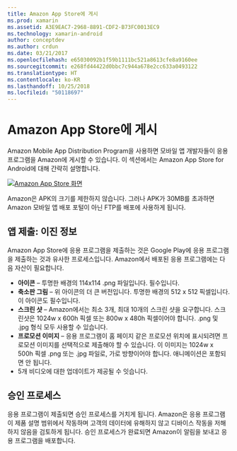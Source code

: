 ```yaml
---
title: Amazon App Store에 게시
ms.prod: xamarin
ms.assetid: A3E9EAC7-2968-8891-CDF2-B73FC0013EC9
ms.technology: xamarin-android
author: conceptdev
ms.author: crdun
ms.date: 03/21/2017
ms.openlocfilehash: e65030092b1f59b1111bc521a8613cfe8a9160ee
ms.sourcegitcommit: e268fd44422d0bbc7c944a678e2cc633a0493122
ms.translationtype: HT
ms.contentlocale: ko-KR
ms.lasthandoff: 10/25/2018
ms.locfileid: "50118697"
---
```

# <a name="publishing-to-the-amazon-app-store"></a>Amazon App Store에 게시

Amazon Mobile App Distribution Program을 사용하면 모바일 앱 개발자들이 응용 프로그램을 Amazon에 게시할 수 있습니다. 이 섹션에서는 Amazon App Store for Android에 대해 간략히 설명합니다. 

[![Amazon App Store 화면](publishing-to-amazon-images/amazon-app-store.png)](publishing-to-amazon-images/amazon-app-store.png#lightbox)

Amazon은 APK의 크기를 제한하지 않습니다. 그러나 APK가 30MB를 초과하면 Amazon 모바일 앱 배포 포털이 아닌 FTP를 배포에 사용하게 됩니다.


## <a name="submitting-apps-binary-info"></a>앱 제출: 이진 정보

Amazon App Store에 응용 프로그램을 제출하는 것은 Google Play에 응용 프로그램을 제출하는 것과 유사한 프로세스입니다. Amazon에서 배포된 응용 프로그램에는 다음 자산이 필요합니다. 

-   **아이콘** &ndash; 투명한 배경의 114x114 .png 파일입니다. 필수입니다.
-   **축소판 그림** &ndash; 위 아이콘의 더 큰 버전입니다. 투명한 배경의 512 x 512 픽셀입니다. 이 아이콘도 필수입니다.
-   **스크린 샷** &ndash; Amazon에서는 최소 3개, 최대 10개의 스크린 샷을 요구합니다. 스크린샷은 1024w x 600h 픽셀 또는 800w x 480h 픽셀이어야 합니다. .png 및 .jpg 형식 모두 사용할 수 있습니다.
-   **프로모션 이미지** &ndash; 응용 프로그램이 홈 페이지 같은 프로모션 위치에 표시되려면 프로모션 이미지를 선택적으로 제출해야 할 수 있습니다. 이 이미지는 1024w x 500h 픽셀 .png 또는 .jpg 파일로, 가로 방향이어야 합니다. 애니메이션은 포함되면 안 됩니다.
-  5개 비디오에 대한 업데이트가 제공될 수 잇습니다.



## <a name="approval-process"></a>승인 프로세스

응용 프로그램이 제출되면 승인 프로세스를 거치게 됩니다.
Amazon은 응용 프로그램이 제품 설명 범위에서 작동하며 고객의 데이터에 유해하지 않고 디바이스 작동을 저해하지 않음을 검토하게 됩니다. 승인 프로세스가 완료되면 Amazon이 알림을 보내고 응용 프로그램을 배포합니다.
